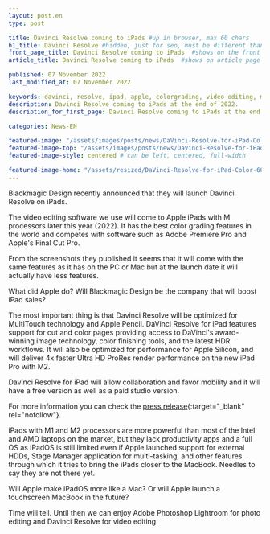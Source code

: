 ```yaml
---
layout: post.en
type: post

title: Davinci Resolve coming to iPads #up in browser, max 60 chars
h1_title: Davinci Resolve #hidden, just for seo, must be different than title
front_page_title: Davinci Resolve coming to iPads  #shows on the front page
article_title: Davinci Resolve coming to iPads  #shows on article page

published: 07 November 2022
last_modified_at: 07 November 2022

keywords: davinci, resolve, ipad, apple, colorgrading, video editing, mobile
description: Davinci Resolve coming to iPads at the end of 2022.
description_for_first_page: Davinci Resolve coming to iPads at the end of 2022.

categories: News-EN

featured-image: "/assets/images/posts/news/DaVinci-Resolve-for-iPad-Color.webp" # full size
featured-image-top: "/assets/images/posts/news/DaVinci-Resolve-for-iPad-Color.webp" # width - 1200
featured-image-style: centered # can be left, centered, full-width

featured-image-home: "/assets/resized/DaVinci-Resolve-for-iPad-Color-600x600" # width - 600
---
```

Blackmagic Design recently announced that they will launch Davinci Resolve on iPads. 

The video editing software we use will come to Apple iPads with M processors later this year (2022). It has the best color grading features in the world and competes with software such as Adobe Premiere Pro and Apple's Final Cut Pro.

From the screenshots they published it seems that it will come with the same features as it has on the PC or Mac but at the launch date it will actually have less features. 

What did Apple do? Will Blackmagic Design be the company that will boost iPad sales?

The most important thing is that Davinci Resolve will be optimized for MultiTouch technology and Apple Pencil. DaVinci Resolve for iPad features support for cut and color pages providing access to DaVinci's award-winning image technology, color finishing tools, and the latest HDR workflows. It will also be optimized for performance for Apple Silicon, and will deliver 4x faster Ultra HD ProRes render performance on the new iPad Pro with M2.

Davinci Resolve for iPad will allow collaboration and favor mobility and it will have a free version as well as a paid studio version.

For more information you can check the [press release](https://www.blackmagicdesign.com/media/release/20221020-02){:target="_blank" rel="nofollow"}.

iPads with M1 and M2 processors are more powerful than most of the Intel and AMD laptops on the market, but they lack productivity apps and a full OS as iPadOS is still limited even if Apple launched support for external HDDs, Stage Manager application for multi-tasking, and other features through which it tries to bring the iPads closer to the MacBook. Needles to say they are not there yet.

Will Apple make iPadOS more like a Mac? Or will Apple launch a touchscreen MacBook in the future?

Time will tell. Until then we can enjoy Adobe Photoshop Lightroom for photo editing and Davinci Resolve for video editing.